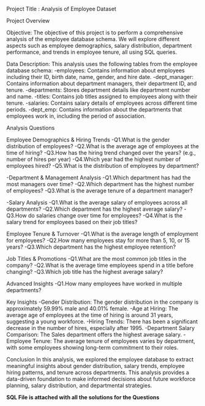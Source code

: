 Project Title : Analysis of Employee Dataset

Project Overview

Objective:
The objective of this project is to perform a comprehensive analysis of the employee database schema. We will explore different aspects such as employee demographics, salary distribution, department performance, and trends in employee tenure, all using SQL queries.

Data Description:
This analysis uses the following tables from the employee database schema:
-employees: Contains information about employees including their ID, birth date, name, gender, and hire date.
-dept_manager: Contains information about department managers, their department ID, and tenure.
-departments: Stores department details like department number and name.
-titles: Contains job titles assigned to employees along with their tenure.
-salaries: Contains salary details of employees across different time periods.
-dept_emp: Contains information about the departments that employees work in, including the period of association.

Analysis Questions

Employee Demographics & Hiring Trends
-Q1.What is the gender distribution of employees?
-Q2.What is the average age of employees at the time of hiring?
-Q3.How has the hiring trend changed over the years? (e.g., number of hires per year)
-Q4.Which year had the highest number of employees hired?
-Q5.What is the distribution of employees by department?

-Department & Management Analysis
-Q1.Which department has had the most managers over time?
-Q2.Which department has the highest number of employees?
-Q3.What is the average tenure of a department manager?

-Salary Analysis
-Q1.What is the average salary of employees across all departments?
-Q2.Which department has the highest average salary?
-Q3.How do salaries change over time for employees?
-Q4.What is the salary trend for employees based on their job titles?

Employee Tenure & Turnover
-Q1.What is the average length of employment for employees?
-Q2.How many employees stay for more than 5, 10, or 15 years?
-Q3.Which department has the highest employee retention?

Job Titles & Promotions
-Q1.What are the most common job titles in the company?
-Q2.What is the average time employees spend in a title before changing?
-Q3.Which job title has the highest average salary?

Advanced Insights
-Q1.How many employees have worked in multiple departments?

Key Insights
-Gender Distribution: The gender distribution in the company is approximately 59.99% male and 40.01% female. 
-Age at Hiring: The average age of employees at the time of hiring is around 31 years, suggesting a young workforce.
-Hiring Trends: There has been a significant decrease in the number of hires, especially after 1995.
-Department Salary Comparison: The Sales department offers the highest average salary.
-Employee Tenure: The average tenure of employees varies by department, with some employees showing long-term commitment to their roles.

Conclusion
In this analysis, we explored the employee database to extract meaningful insights about gender distribution, salary trends, employee hiring patterns, and tenure across departments. This analysis provides a data-driven foundation to make informed decisions about future workforce planning, salary distribution, and departmental strategies.





**SQL File is attached with all the solutions for the Questions**











